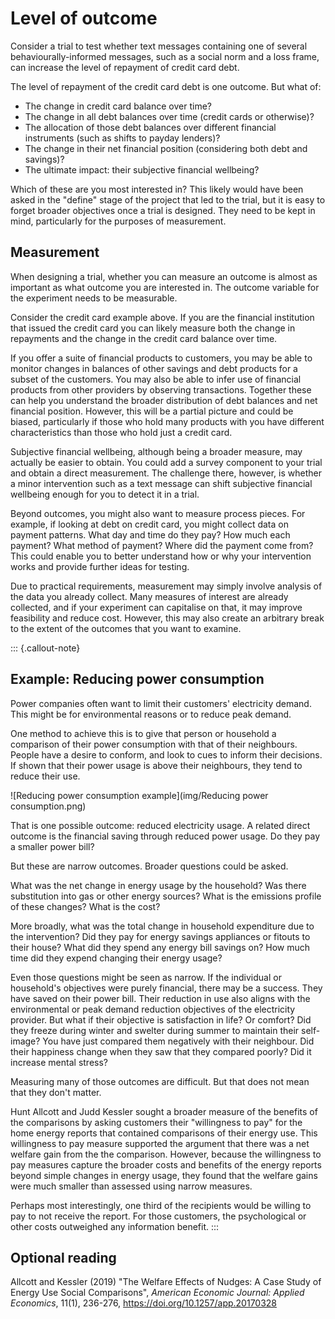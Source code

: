 # Level of outcome

Consider a trial to test whether text messages containing one of several behaviourally-informed messages, such as a social norm and a loss frame, can increase the level of repayment of credit card debt.

The level of repayment of the credit card debt is one outcome. But what of:

- The change in credit card balance over time?
- The change in all debt balances over time (credit cards or otherwise)?
- The allocation of those debt balances over different financial instruments (such as shifts to payday lenders)?
- The change in their net financial position (considering both debt and savings)?
- The ultimate impact: their subjective financial wellbeing?

Which of these are you most interested in? This likely would have been asked in the "define" stage of the project that led to the trial, but it is easy to forget broader objectives once a trial is designed. They need to be kept in mind, particularly for the purposes of measurement.

## Measurement

When designing a trial, whether you can measure an outcome is almost as important as what outcome you are interested in. The outcome variable for the experiment needs to be measurable.

Consider the credit card example above. If you are the financial institution that issued the credit card you can likely measure both the change in repayments and the change in the credit card balance over time.

If you offer a suite of financial products to customers, you may be able to monitor changes in balances of other savings and debt products for a subset of the customers. You may also be able to infer use of financial products from other providers by observing transactions. Together these can help you understand the broader distribution of debt balances and net financial position. However, this will be a partial picture and could be biased, particularly if those who hold many products with you have different characteristics than those who hold just a credit card.

Subjective financial wellbeing, although being a broader measure, may actually be easier to obtain. You could add a survey component to your trial and obtain a direct measurement. The challenge there, however, is whether a minor intervention such as a text message can shift subjective financial wellbeing enough for you to detect it in a trial.

Beyond outcomes, you might also want to measure process pieces. For example, if looking at debt on credit card, you might collect data on payment patterns. What day and time do they pay? How much each payment? What method of payment? Where did the payment come from? This could enable you to better understand how or why your intervention works and provide further ideas for testing.

Due to practical requirements, measurement may simply involve analysis of the data you already collect. Many measures of interest are already collected, and if your experiment can capitalise on that, it may improve feasibility and reduce cost. However, this may also create an arbitrary break to the extent of the outcomes that you want to examine.

::: {.callout-note}
## Example: Reducing power consumption

Power companies often want to limit their customers' electricity demand. This might be for environmental reasons or to reduce peak demand.

One method to achieve this is to give that person or household a comparison of their power consumption with that of their neighbours. People have a desire to conform, and look to cues to inform their decisions. If shown that their power usage is above their neighbours, they tend to reduce their use.

![Reducing power consumption example](img/Reducing power consumption.png)

That is one possible outcome: reduced electricity usage. A related direct outcome is the financial saving through reduced power usage. Do they pay a smaller power bill?

But these are narrow outcomes. Broader questions could be asked.

What was the net change in energy usage by the household? Was there substitution into gas or other energy sources? What is the emissions profile of these changes? What is the cost?

More broadly, what was the total change in household expenditure due to the intervention? Did they pay for energy savings appliances or fitouts to their house? What did they spend any energy bill savings on? How much time did they expend changing their energy usage?

Even those questions might be seen as narrow. If the individual or household's objectives were purely financial, there may be a success. They have saved on their power bill. Their reduction in use also aligns with the environmental or peak demand reduction objectives of the electricity provider. But what if their objective is satisfaction in life? Or comfort? Did they freeze during winter and swelter during summer to maintain their self-image? You have just compared them negatively with their neighbour. Did their happiness change when they saw that they compared poorly? Did it increase mental stress?

Measuring many of those outcomes are difficult. But that does not mean that they don't matter.

Hunt Allcott and Judd Kessler sought a broader measure of the benefits of the comparisons by asking customers their "willingness to pay" for the home energy reports that contained comparisons of their energy use. This willingness to pay measure supported the argument that there was a net welfare gain from the the comparison. However, because the willingness to pay measures capture the broader costs and benefits of the energy reports beyond simple changes in energy usage, they found that the welfare gains were much smaller than assessed using narrow measures.

Perhaps most interestingly, one third of the recipients would be willing to pay to not receive the report. For those customers, the psychological or other costs outweighed any information benefit.
:::

## Optional reading

Allcott and Kessler (2019) "The Welfare Effects of Nudges: A Case Study of Energy Use Social Comparisons", *American Economic Journal: Applied Economics*, 11(1), 236-276, https://doi.org/10.1257/app.20170328
